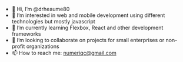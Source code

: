 - 👋 Hi, I’m @drheaume80
- 👀 I’m interested in web and mobile development using different technologies but mostly javascript
- 🌱 I’m currently learning Flexbox, React and other development frameworks
- 💞️ I’m looking to collaborate on projects for small enterprises or non-profit organizations  
- 📫 How to reach me:  numeriqc@gmail.com

<!---
drheaume80/drheaume80 is a ✨ special ✨ repository because its `README.md` (this file) appears on your GitHub profile.
You can click the Preview link to take a look at your changes.
--->
